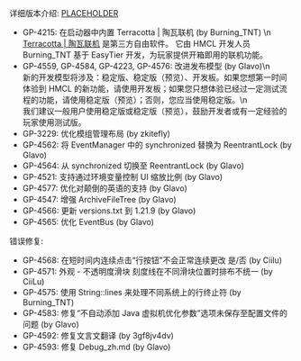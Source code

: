 ---
---

详细版本介绍: [PLACEHOLDER](https://www.bilibili.com/opus/PLACEHOLDER)

- GP-4215: 在启动器中内置 Terracotta | 陶瓦联机 (by Burning_TNT) \n\
  [Terracotta | 陶瓦联机](https://www.bilibili.com/opus/1119528739516973063) 是第三方自由软件。 它由 HMCL 开发人员 Burning_TNT 基于 EasyTier 开发，为玩家提供开箱即用的联机功能。
- GP-4559, GP-4584, GP-4223, GP-4576: 改进发布模型 (by Glavo)\n\
  新的开发模型将涉及：稳定版、稳定版（预览）、开发板。如果您想第一时间体验到 HMCL 的新功能，请使用开发板；如果您只想体验已经过一定测试流程的功能，请使用稳定版（预览）；否则，您应当使用稳定版。\n\
  我们建议一般用户使用稳定版或稳定版（预览），鼓励开发者或有一定经验的玩家使用测试版。
- GP-3229: 优化模组管理布局 (by zkitefly)
- GP-4562: 将 EventManager 中的 synchronized 替换为 ReentrantLock (by Glavo)
- GP-4564: 从 synchronized 切换至 ReentrantLock (by Glavo)
- GP-4521: 支持通过环境变量控制 UI 缩放比例 (by Glavo)
- GP-4577: 优化对颠倒的英语的支持 (by Glavo)
- GP-4547: 增强 ArchiveFileTree (by Glavo)
- GP-4566: 更新 versions.txt 到 1.21.9 (by Glavo)
- GP-4565: 优化 EventBus (by Glavo)

错误修复:

- GP-4568: 在短时间内连续点击“行按钮”不会正常连续更改 是/否 (by Ciilu)
- GP-4571: 外观 - 不透明度滑块 刻度线在不同滑块位置时排布不统一 (by CiiLu)
- GP-4575: 使用 String::lines 来处理不同系统上的行终止符 (by Burning_TNT)
- GP-4583: 修复“不自动添加 Java 虚拟机优化参数”选项未保存至配置文件的问题 (by Glavo)
- GP-4592: 修复文言文翻译 (by 3gf8jv4dv)
- GP-4593: 修复 Debug_zh.md (by Glavo)